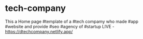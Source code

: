 # tech-company 
This a Home page #template of a #tech compamy who made #app #website and provide #seo 
#agency of #startup LIVE - https://dtechcompany.netlify.app/
